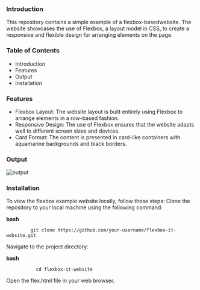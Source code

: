 
### **Introduction**
This repository contains a simple example of a flexbox-basedwebsite. The website showcases the use of Flexbox, a layout model in CSS, to create a responsive and flexible design for arranging elements on the page.

### **Table of Contents**

- Introduction
- Features
- Output
- Installation

### **Features**

- Flexbox Layout: The website layout is built entirely using Flexbox to arrange elements in a row-based fashion.
- Responsive Design: The use of Flexbox ensures that the website adapts well to different screen sizes and devices.
- Card Format: The content is presented in card-like containers with aquamarine backgrounds and black borders.

### **Output**

![output](https://github.com/sanjaisuresh/VAC/assets/138108982/bcbb344d-9bf3-4c16-8c67-2103cc9d7bca)

### **Installation**

To view the flexbox example website locally, follow these steps:
Clone the repository to your local machine using the following command:

**bash**

             git clone https://github.com/your-username/flexbox-it-website.git
Navigate to the project directory:

**bash**

               cd flexbox-it-website
              
Open the flex.html file in your web browser.
